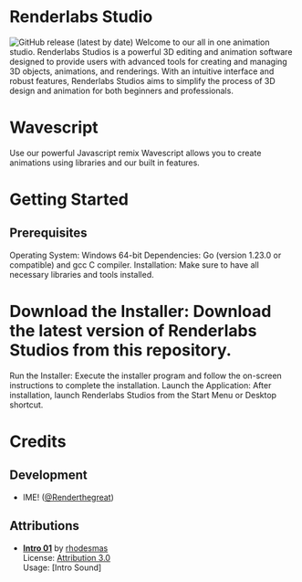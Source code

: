 # Renderlabs Studio
![GitHub release (latest by date)](https://img.shields.io/github/v/release/renderlabs-studio/renderlabs-studio)
Welcome to our all in one animation studio. 
Renderlabs Studios is a powerful 3D editing and animation software designed to provide users with advanced tools for creating and managing 3D objects, animations, and renderings. With an intuitive interface and robust features, Renderlabs Studios aims to simplify the process of 3D design and animation for both beginners and professionals.

# Wavescript
Use our powerful Javascript remix Wavescript allows you to create animations using libraries and our built in features.

# Getting Started
## Prerequisites
Operating System: Windows 64-bit
Dependencies: Go (version 1.23.0 or compatible) and gcc C compiler.
Installation: Make sure to have all necessary libraries and tools installed.
# Download the Installer: Download the latest version of Renderlabs Studios from this repository.
Run the Installer: Execute the installer program and follow the on-screen instructions to complete the installation.
Launch the Application: After installation, launch Renderlabs Studios from the Start Menu or Desktop shortcut.

# Credits

## Development
- lME! ([@Renderthegreat](#))

## Attributions
- [**Intro 01**](https://freesound.org/people/rhodesmas/sounds/353206/) by [rhodesmas](https://freesound.org/people/rhodesmas/)  
  License: [Attribution 3.0](http://creativecommons.org/licenses/by/3.0/)  
  Usage: [Intro Sound]